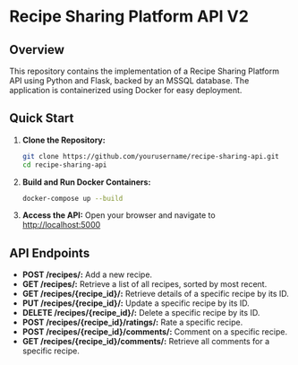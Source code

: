 # Recipe Sharing Platform API V2

## Overview
This repository contains the implementation of a Recipe Sharing Platform API using Python and Flask, backed by an MSSQL database. The application is containerized using Docker for easy deployment.

## Quick Start

1. **Clone the Repository:**
    ```bash
    git clone https://github.com/yourusername/recipe-sharing-api.git
    cd recipe-sharing-api
    ```

2. **Build and Run Docker Containers:**
    ```bash
    docker-compose up --build
    ```

3. **Access the API:**
    Open your browser and navigate to [http://localhost:5000](http://localhost:5000)
## API Endpoints
- **POST /recipes/:** Add a new recipe.
- **GET /recipes/:** Retrieve a list of all recipes, sorted by most recent.
- **GET /recipes/{recipe_id}/:** Retrieve details of a specific recipe by its ID.
- **PUT /recipes/{recipe_id}/:** Update a specific recipe by its ID.
- **DELETE /recipes/{recipe_id}/:** Delete a specific recipe by its ID.
- **POST /recipes/{recipe_id}/ratings/:** Rate a specific recipe.
- **POST /recipes/{recipe_id}/comments/:** Comment on a specific recipe.
- **GET /recipes/{recipe_id}/comments/:** Retrieve all comments for a specific recipe.
